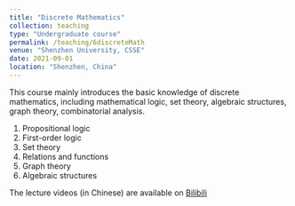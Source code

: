 ```yaml
---
title: "Discrete Mathematics"
collection: teaching
type: "Undergraduate course"
permalink: /teaching/6discreteMath
venue: "Shenzhen University, CSSE"
date: 2021-09-01
location: "Shenzhen, China"
---
```


This course mainly introduces the basic knowledge of discrete mathematics, including mathematical logic, set theory, algebraic structures, graph theory, combinatorial analysis. 

1. Propositional logic
1. First-order logic
1. Set theory
1. Relations and functions
1. Graph theory
1. Algebraic structures

The lecture videos (in Chinese) are available on [Bilibili](https://space.bilibili.com/61190440/channel/seriesdetail?sid=414728&ctype=0)